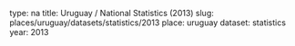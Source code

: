 type: na
title: Uruguay / National Statistics (2013)
slug: places/uruguay/datasets/statistics/2013
place: uruguay
dataset: statistics
year: 2013
